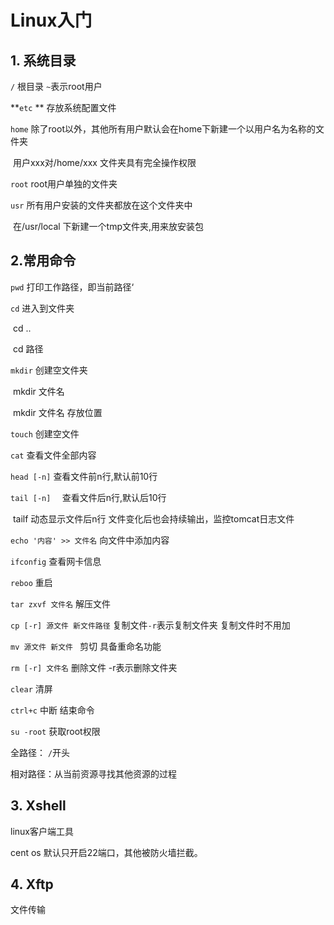# Linux入门

## 1. 系统目录

`/` 根目录 `~`表示root用户

**`etc` ** 存放系统配置文件

`home` 除了root以外，其他所有用户默认会在home下新建一个以用户名为名称的文件夹

​	用户xxx对/home/xxx 文件夹具有完全操作权限

`root` root用户单独的文件夹

`usr` 所有用户安装的文件夹都放在这个文件夹中

​	在/usr/local 下新建一个tmp文件夹,用来放安装包

## 2.常用命令

`pwd` 打印工作路径，即当前路径‘

`cd` 进入到文件夹

​	cd .. 

​	cd 路径

`mkdir` 创建空文件夹

​	mkdir 文件名

​	mkdir 文件名 存放位置

`touch` 创建空文件

`cat` 查看文件全部内容

`head [-n]` 查看文件前n行,默认前10行

`tail [-n]  ` 查看文件后n行,默认后10行

​	tailf 动态显示文件后n行 文件变化后也会持续输出，监控tomcat日志文件

`echo '内容' >> 文件名` 向文件中添加内容

 `ifconfig` 查看网卡信息

`reboo` 重启

`tar zxvf 文件名`  解压文件

`cp [-r] 源文件 新文件路径` 复制文件`-r`表示复制文件夹 复制文件时不用加

`mv 源文件 新文件 ` 剪切 具备重命名功能

`rm [-r] 文件名` 删除文件 -r表示删除文件夹

`clear` 清屏 

`ctrl+c` 中断 结束命令 

`su -root` 获取root权限

全路径： `/`开头

相对路径：从当前资源寻找其他资源的过程

## 3. Xshell 

linux客户端工具

cent os 默认只开启22端口，其他被防火墙拦截。

## 4. Xftp

文件传输

